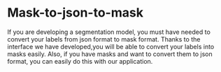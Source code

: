 # Mask-to-json-to-mask

If you are developing a segmentation model, you must have needed to convert your labels from json format to mask format.
Thanks to the interface we have developed,you will be able to convert your labels into masks easily.
Also, if you have masks and want to convert them to json format, you can easily do this with our application.
